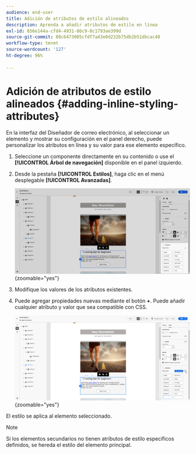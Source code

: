 ```yaml
---
audience: end-user
title: Adición de atributos de estilo alineados
description: Aprenda a añadir atributos de estilo en línea
exl-id: 856e144a-cfd4-4931-86c9-0c1793ae399d
source-git-commit: 88c6473005cfdf7a43e0d232b75db2b51dbcac40
workflow-type: tm+mt
source-wordcount: '127'
ht-degree: 96%

---
```



# Adición de atributos de estilo alineados {#adding-inline-styling-attributes}

En la interfaz del Diseñador de correo electrónico, al seleccionar un elemento y mostrar su configuración en el panel derecho, puede personalizar los atributos en línea y su valor para ese elemento específico.

1. Seleccione un componente directamente en su contenido o use el **[!UICONTROL Árbol de navegación]** disponible en el panel izquierdo.

1. Desde la pestaña **[!UICONTROL Estilos]**, haga clic en el menú desplegable **[!UICONTROL Avanzadas]**.

   ![](assets/styles_1.png){zoomable=&quot;yes&quot;}

1. Modifique los valores de los atributos existentes.

1. Puede agregar propiedades nuevas mediante el botón **+**. Puede añadir cualquier atributo y valor que sea compatible con CSS.

   ![](assets/styles_2.png){zoomable=&quot;yes&quot;}

El estilo se aplica al elemento seleccionado.

>[!NOTE]
>
>Si los elementos secundarios no tienen atributos de estilo específicos definidos, se hereda el estilo del elemento principal.

